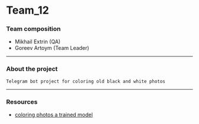 # Team_12

### Team composition
- Mikhail Extrin (QA)
- Goreev Artoym (Team Leader)
---
### Аbout the project
    Telegram bot project for coloring old black and white photos
---
### Resources
* [coloring photos a trained model](https://github.com/pvitoria/ChromaGAN)
